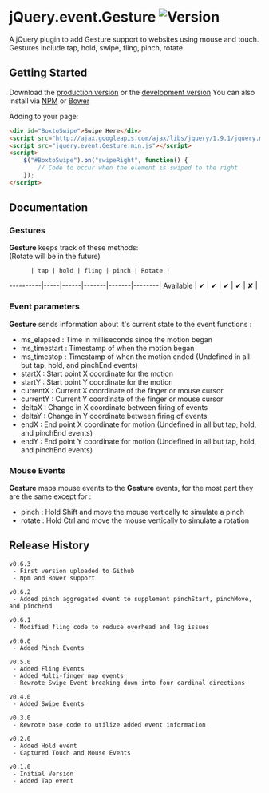 # jQuery.event.Gesture ![Version](http://img.shields.io/badge/version-0.6.3-brightgreen.svg)
A jQuery plugin to add Gesture support to websites using mouse and touch. Gestures include tap, hold, swipe, fling, pinch, rotate

## Getting Started

Download the [production version][min] or the [development version][max]
You can also install via [NPM] or [Bower]

[min]: https://raw.githubusercontent.com/MacArthurJustin/jQuery.event.Gesture/master/jquery.event.Gesture.min.js
[max]: https://raw.githubusercontent.com/MacArthurJustin/jQuery.event.Gesture/master/jquery.event.Gesture.js
[NPM]: https://www.npmjs.com/
[Bower]: http://twitter.github.io/bower

Adding to your page:

```html
<div id="BoxtoSwipe">Swipe Here</div>
<script src="http://ajax.googleapis.com/ajax/libs/jquery/1.9.1/jquery.min.js"></script>
<script src="jquery.event.Gesture.min.js"></script>
<script>
	$("#BoxtoSwipe").on("swipeRight", function() {
		// Code to occur when the element is swiped to the right
	});
</script>
```

## Documentation

### Gestures

**Gesture** keeps track of these methods:  
(Rotate will be in the future)

          | tap | hold | fling | pinch | Rotate |
----------|-----|------|-------|-------|--------|
Available |  ✔  |  ✔   |   ✔   |  ✔    |    ✘   |

### Event parameters

**Gesture** sends information about it's current state to the event functions :
- ms_elapsed   : Time in milliseconds since the motion began
- ms_timestart : Timestamp of when the motion began
- ms_timestop  : Timestamp of when the motion ended (Undefined in all but tap, hold, and pinchEnd events)
- startX       : Start point X coordinate for the motion
- startY       : Start point Y coordinate for the motion
- currentX     : Current X coordinate of the finger or mouse cursor
- currentY     : Current Y coordinate of the finger or mouse cursor
- deltaX       : Change in X coordinate between firing of events
- deltaY       : Change in Y coordinate between firing of events
- endX         : End point X coordinate for motion (Undefined in all but tap, hold, and pinchEnd events)
- endY         : End point Y coordinate for motion (Undefined in all but tap, hold, and pinchEnd events)

### Mouse Events

**Gesture** maps mouse events to the **Gesture** events, for the most part they are the same except for :
- pinch  : Hold Shift and move the mouse vertically to simulate a pinch
- rotate : Hold Ctrl and move the mouse vertically to simulate a rotation

## Release History

```
v0.6.3
 - First version uploaded to Github
 - Npm and Bower support

v0.6.2
 - Added pinch aggregated event to supplement pinchStart, pinchMove, and pinchEnd

v0.6.1
 - Modified fling code to reduce overhead and lag issues

v0.6.0
 - Added Pinch Events

v0.5.0
 - Added Fling Events
 - Added Multi-finger map events
 - Rewrote Swipe Event breaking down into four cardinal directions
 
v0.4.0
 - Added Swipe Events

v0.3.0
 - Rewrote base code to utilize added event information

v0.2.0
 - Added Hold event
 - Captured Touch and Mouse Events
 
v0.1.0
 - Initial Version
 - Added Tap event
```